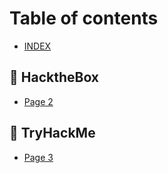 # Table of contents

* [INDEX](README.md)

## 👾 HacktheBox

* [Page 2](hackthebox/page-2.md)

## 🤖 TryHackMe

* [Page 3](tryhackme/page-3.md)
